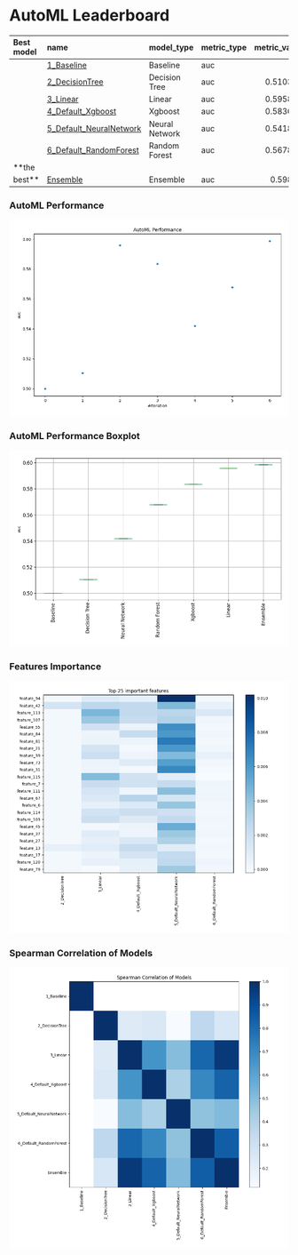 # AutoML Leaderboard

| Best model   | name                                                         | model_type     | metric_type   |   metric_value |   train_time |
|:-------------|:-------------------------------------------------------------|:---------------|:--------------|---------------:|-------------:|
|              | [1_Baseline](1_Baseline/README.md)                           | Baseline       | auc           |       0.5      |         0.94 |
|              | [2_DecisionTree](2_DecisionTree/README.md)                   | Decision Tree  | auc           |       0.510386 |         7.38 |
|              | [3_Linear](3_Linear/README.md)                               | Linear         | auc           |       0.595857 |         4.48 |
|              | [4_Default_Xgboost](4_Default_Xgboost/README.md)             | Xgboost        | auc           |       0.583604 |        33.93 |
|              | [5_Default_NeuralNetwork](5_Default_NeuralNetwork/README.md) | Neural Network | auc           |       0.541889 |         3.16 |
|              | [6_Default_RandomForest](6_Default_RandomForest/README.md)   | Random Forest  | auc           |       0.567825 |        11.46 |
| **the
best** | [Ensemble](Ensemble/README.md)                               | Ensemble       | auc           |       0.59864  |         0.52 |

### AutoML Performance

![AutoML Performance](ldb_performance.png)

### AutoML Performance Boxplot

![AutoML Performance Boxplot](ldb_performance_boxplot.png)

### Features Importance

![features importance across models](features_heatmap.png)

### Spearman Correlation of Models

![models spearman correlation](correlation_heatmap.png)

